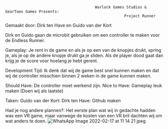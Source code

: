                                             Warlock Games Studios & GearTaex Games Presents:
                                                         Project Runner

Gemaakt door: Dirk ten Have en Guido van der Kort



Dirk en Guido gaan de microbit gebruiken om een controller te maken voor de Endless Runner.

Gameplay: Je rent in de game en als je op een van de knopjes drukt, spring je, als je op de andere knopje drukt ga je sliden. Als de player dood gaat dan 
krijg je de score voor hoelang je hebt gerent.

Development Tijd: Ik denk dat wij de game best snel kunnen maken en dat wij de controller misschien binnen 2 weken in de game kunnen maken.

Should Have: De controller moet werkend zijn.
Nice to Have: Gameplay leuk maken (Doen wij als laatste)

Taken: 
Guido van der Kort: 
Dirk ten Have: Github maken

Had je nog andere plannen?: 
Het eerste plan wat wij in gedachte hadden was een VR game, maar vanwege de kosten van een VR bril dachten wij om wat anders te doen.
 ![WhatsApp Image 2022-02-17 at 11 14 21 jpeg](https://user-images.githubusercontent.com/47526227/154455205-e952a146-8766-450f-9d97-6cad3825b2f2.png)
 
